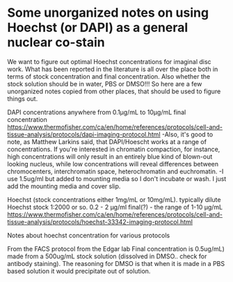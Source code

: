 # Some unorganized notes on using Hoechst (or DAPI) as a general nuclear co-stain

 We want to figure out optimal Hoechst concentrations for imaginal disc work. What has been reported in the literature is all over the place both in terms of stock concentration and final concentration. Also whether the stock solution should be in water, PBS or DMSO!!! So here are a few unorganized notes copied from other places, that should be used to figure things out.
 
 
DAPI concentrations  anywhere from 0.1µg/mL to 10µg/mL final concentration
https://www.thermofisher.com/ca/en/home/references/protocols/cell-and-tissue-analysis/protocols/dapi-imaging-protocol.html
-Also, it's good to note, as Matthew Larkins said, that DAPI/Hoescht works at a range of concentrations. If you're interested in chromatin compaction, for instance, high concentrations will only result in an entirely blue kind of blown-out looking nucleus, while low concentrations will reveal differences between chromocenters, interchromatin space, heterochromatin and euchromatin.
-I use 1.5ug/ml but added to mounting media so I don't incubate or wash. I just add the mounting media and cover slip.

Hoechst (stock concentrations either 1mg/mL or 10mg/mL). typically dilute Hoechst stock 1:2000 or so.
0.2 - 2 µg/ml final(?) - the range of 1-10 µg/mL
https://www.thermofisher.com/ca/en/home/references/protocols/cell-and-tissue-analysis/protocols/hoechst-33342-imaging-protocol.html


Notes about hoechst concentration for various protocols

From the FACS protocol from the Edgar lab
Final concentration is 0.5ug/mL) made from a 500ug/mL stock solution (dissolved in DMSO.. check for antibody staining). The reasoning for DMSO is that when it is made in a PBS based solution it would precipitate out of solution.
 
 

